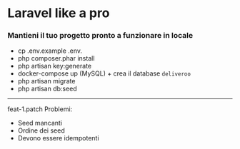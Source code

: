 # Laravel like a pro

### Mantieni il tuo progetto pronto a funzionare in locale
- cp .env.example .env.
- php composer.phar install
- php artisan key:generate
- docker-compose up (MySQL) + crea il database `deliveroo`
- php artisan migrate
- php artisan db:seed

___

feat-1.patch
Problemi:
- Seed mancanti
- Ordine dei seed 
- Devono essere idempotenti
